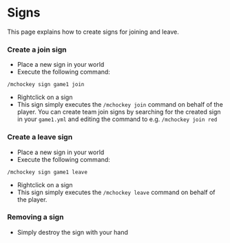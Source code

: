 # Signs

This page explains how to create signs for joining and leave.

### Create a join sign

* Place a new sign in your world
* Execute the following command:

```
/mchockey sign game1 join
```

* Rightclick on a sign
* This sign simply executes the ``/mchockey join`` command on behalf of the player. You can create team join signs by searching for the created sign in your ``game1.yml`` and editing the command to e.g. ``/mchockey join red``

### Create a leave sign

* Place a new sign in your world
* Execute the following command:

```
/mchockey sign game1 leave
```

* Rightclick on a sign
* This sign simply executes the ``/mchockey leave`` command on behalf of the player. 

### Removing a sign

* Simply destroy the sign with your hand


